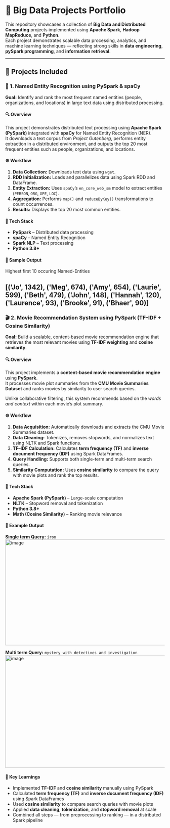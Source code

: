 # 🚀 Big Data Projects Portfolio

This repository showcases a collection of **Big Data and Distributed Computing** projects implemented using **Apache Spark**, **Hadoop MapReduce**, and **Python**.  
Each project demonstrates scalable data processing, analytics, and machine learning techniques — reflecting strong skills in **data engineering**, **pySpark programming**, and **information retrieval**.

---

## 🧩 Projects Included

### 🧠 1. Named Entity Recognition using PySpark & spaCy

**Goal:** Identify and rank the most frequent named entities (people, organizations, and locations) in large text data using distributed processing.

#### 🔍 Overview
This project demonstrates distributed text processing using **Apache Spark (PySpark)** integrated with **spaCy** for Named Entity Recognition (NER).  
It downloads a text corpus from *Project Gutenberg*, performs entity extraction in a distributed environment, and outputs the top 20 most frequent entities such as people, organizations, and locations.

#### ⚙️ Workflow
1. **Data Collection:** Downloads text data using `wget`.  
2. **RDD Initialization:** Loads and parallelizes data using Spark RDD and DataFrame.  
3. **Entity Extraction:** Uses `spaCy`’s `en_core_web_sm` model to extract entities (`PERSON`, `ORG`, `GPE`, `LOC`).  
4. **Aggregation:** Performs `map()` and `reduceByKey()` transformations to count occurrences.  
5. **Results:** Displays the top 20 most common entities.

#### 🧰 Tech Stack
- **PySpark** – Distributed data processing  
- **spaCy** – Named Entity Recognition  
- **Spark NLP** – Text processing  
- **Python 3.8+**

#### 🧾 Sample Output
Highest first 10 occuring Named-Entities

[('Jo', 1342),
 ('Meg', 674),
 ('Amy', 654),
 ('Laurie', 599),
 ('Beth', 479),
 ('John', 148),
 ('Hannah', 120),
 ('Laurence', 93),
 ('Brooke', 91),
 ('Bhaer', 90)]
---

### 🎬 2. Movie Recommendation System using PySpark (TF–IDF + Cosine Similarity)

**Goal:** Build a scalable, content-based movie recommendation engine that retrieves the most relevant movies using **TF-IDF weighting** and **cosine similarity**.

#### 🔍 Overview
This project implements a **content-based movie recommendation engine** using **PySpark**.  
It processes movie plot summaries from the **CMU Movie Summaries Dataset** and ranks movies by similarity to user search queries.

Unlike collaborative filtering, this system recommends based on the *words and context* within each movie’s plot summary.

#### ⚙️ Workflow
1. **Data Acquisition:** Automatically downloads and extracts the CMU Movie Summaries dataset.  
2. **Data Cleaning:** Tokenizes, removes stopwords, and normalizes text using NLTK and Spark functions.  
3. **TF–IDF Calculation:** Calculates **term frequency (TF)** and **inverse document frequency (IDF)** using Spark DataFrames.  
4. **Query Handling:** Supports both single-term and multi-term search queries.  
5. **Similarity Computation:** Uses **cosine similarity** to compare the query with movie plots and rank the top results.

#### 🧰 Tech Stack
- **Apache Spark (PySpark)** – Large-scale computation  
- **NLTK** – Stopword removal and tokenization  
- **Python 3.8+**  
- **Math (Cosine Similarity)** – Ranking movie relevance  

#### 🧾 Example Output
**Single term Query:** `iron`  
<img width="789" height="335" alt="image" src="https://github.com/user-attachments/assets/9e478834-4c03-4c50-9eec-8530fcde0b2f" />


**Multi term Query:** `mystery with detectives and investigation`
<img width="832" height="357" alt="image" src="https://github.com/user-attachments/assets/6523b500-6d97-4f58-bc9b-0b831722946d" />


#### 🧠 Key Learnings
- Implemented **TF-IDF** and **cosine similarity** manually using PySpark  
- Calculated **term frequency (TF)** and **inverse document frequency (IDF)** using Spark DataFrames  
- Used **cosine similarity** to compare search queries with movie plots  
- Applied **data cleaning**, **tokenization**, and **stopword removal** at scale  
- Combined all steps — from preprocessing to ranking — in a distributed Spark pipeline  


